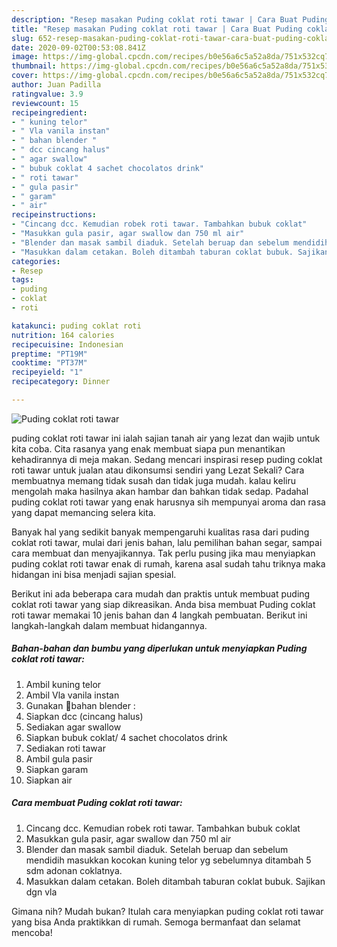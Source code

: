 ```yaml
---
description: "Resep masakan Puding coklat roti tawar | Cara Buat Puding coklat roti tawar Yang Bisa Manjain Lidah"
title: "Resep masakan Puding coklat roti tawar | Cara Buat Puding coklat roti tawar Yang Bisa Manjain Lidah"
slug: 652-resep-masakan-puding-coklat-roti-tawar-cara-buat-puding-coklat-roti-tawar-yang-bisa-manjain-lidah
date: 2020-09-02T00:53:08.841Z
image: https://img-global.cpcdn.com/recipes/b0e56a6c5a52a8da/751x532cq70/puding-coklat-roti-tawar-foto-resep-utama.jpg
thumbnail: https://img-global.cpcdn.com/recipes/b0e56a6c5a52a8da/751x532cq70/puding-coklat-roti-tawar-foto-resep-utama.jpg
cover: https://img-global.cpcdn.com/recipes/b0e56a6c5a52a8da/751x532cq70/puding-coklat-roti-tawar-foto-resep-utama.jpg
author: Juan Padilla
ratingvalue: 3.9
reviewcount: 15
recipeingredient:
- " kuning telor"
- " Vla vanila instan"
- " bahan blender "
- " dcc cincang halus"
- " agar swallow"
- " bubuk coklat 4 sachet chocolatos drink"
- " roti tawar"
- " gula pasir"
- " garam"
- " air"
recipeinstructions:
- "Cincang dcc. Kemudian robek roti tawar. Tambahkan bubuk coklat"
- "Masukkan gula pasir, agar swallow dan 750 ml air"
- "Blender dan masak sambil diaduk. Setelah beruap dan sebelum mendidih masukkan kocokan kuning telor yg sebelumnya ditambah 5 sdm adonan coklatnya."
- "Masukkan dalam cetakan. Boleh ditambah taburan coklat bubuk. Sajikan dgn vla"
categories:
- Resep
tags:
- puding
- coklat
- roti

katakunci: puding coklat roti 
nutrition: 164 calories
recipecuisine: Indonesian
preptime: "PT19M"
cooktime: "PT37M"
recipeyield: "1"
recipecategory: Dinner

---
```



![Puding coklat roti tawar](https://img-global.cpcdn.com/recipes/b0e56a6c5a52a8da/751x532cq70/puding-coklat-roti-tawar-foto-resep-utama.jpg)


puding coklat roti tawar ini ialah sajian tanah air yang lezat dan wajib untuk kita coba. Cita rasanya yang enak membuat siapa pun menantikan kehadirannya di meja makan.
Sedang mencari inspirasi resep puding coklat roti tawar untuk jualan atau dikonsumsi sendiri yang Lezat Sekali? Cara membuatnya memang tidak susah dan tidak juga mudah. kalau keliru mengolah maka hasilnya akan hambar dan bahkan tidak sedap. Padahal puding coklat roti tawar yang enak harusnya sih mempunyai aroma dan rasa yang dapat memancing selera kita.

Banyak hal yang sedikit banyak mempengaruhi kualitas rasa dari puding coklat roti tawar, mulai dari jenis bahan, lalu pemilihan bahan segar, sampai cara membuat dan menyajikannya. Tak perlu pusing jika mau menyiapkan puding coklat roti tawar enak di rumah, karena asal sudah tahu triknya maka hidangan ini bisa menjadi sajian spesial.




Berikut ini ada beberapa cara mudah dan praktis untuk membuat puding coklat roti tawar yang siap dikreasikan. Anda bisa membuat Puding coklat roti tawar memakai 10 jenis bahan dan 4 langkah pembuatan. Berikut ini langkah-langkah dalam membuat hidangannya.

<!--inarticleads1-->

##### Bahan-bahan dan bumbu yang diperlukan untuk menyiapkan Puding coklat roti tawar:

1. Ambil  kuning telor
1. Ambil  Vla vanila instan
1. Gunakan  🌻bahan blender :
1. Siapkan  dcc (cincang halus)
1. Sediakan  agar swallow
1. Siapkan  bubuk coklat/ 4 sachet chocolatos drink
1. Sediakan  roti tawar
1. Ambil  gula pasir
1. Siapkan  garam
1. Siapkan  air




<!--inarticleads2-->

##### Cara membuat Puding coklat roti tawar:

1. Cincang dcc. Kemudian robek roti tawar. Tambahkan bubuk coklat
1. Masukkan gula pasir, agar swallow dan 750 ml air
1. Blender dan masak sambil diaduk. Setelah beruap dan sebelum mendidih masukkan kocokan kuning telor yg sebelumnya ditambah 5 sdm adonan coklatnya.
1. Masukkan dalam cetakan. Boleh ditambah taburan coklat bubuk. Sajikan dgn vla




Gimana nih? Mudah bukan? Itulah cara menyiapkan puding coklat roti tawar yang bisa Anda praktikkan di rumah. Semoga bermanfaat dan selamat mencoba!
